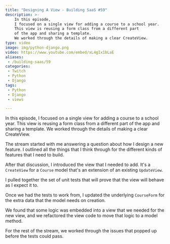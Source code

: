 ```yaml
---
title: "Designing A View - Building SaaS #59"
description: >-
    In this episode,
    I focused on a single view for adding a course to a school year.
    This view is reusing a form class from a different part
    of the app and sharing a template.
    We worked through the details of making a clear CreateView.
type: video
image: img/python-django.png
video: https://www.youtube.com/embed/xL4gIx1bLaE
aliases:
 - /building-saas/59
categories:
 - Twitch
 - Python
 - Django
tags:
 - Python
 - Django
 - views

---
```


In this episode,
I focused on a single view for adding a course to a school year.
This view is reusing a form class from a different part
of the app and sharing a template.
We worked through the details of making a clear CreateView.

The stream started with me answering a question
about how I design a new feature.
I outlined all the things
that I think through
for the different kinds
of features
that I need to build.

After that discussion,
I introduced the view
that I needed to add.
It's a `CreateView`
for a `Course` model
that's an extension
of an existing `UpdateView`.

I pulled together the set
of unit tests
that will prove
that the view will behave
as I expect it to.

Once we had the tests to work from,
I updated the underlying `CourseForm`
for the extra data
that the model needs
on creation.

We found that some logic was embedded
into a view
that we needed for the new view,
and we refactored the view code
to move that logic to a model method.

For the rest of the stream,
we worked through the issues
that popped up
before the tests could pass.
